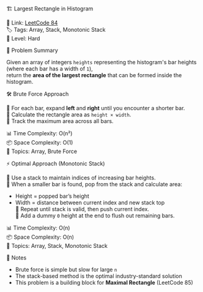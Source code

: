 🏗️ Largest Rectangle in Histogram  

🔗 Link: [LeetCode 84](https://leetcode.com/problems/largest-rectangle-in-histogram/)  
🏷️ Tags: Array, Stack, Monotonic Stack  
🧱 Level: Hard  

🧠 Problem Summary  

Given an array of integers `heights` representing the histogram's bar heights (where each bar has a width of `1`),  
return the **area of the largest rectangle** that can be formed inside the histogram.  

🛠️ Brute Force Approach  

🔹 For each bar, expand **left** and **right** until you encounter a shorter bar.  
🔹 Calculate the rectangle area as `height × width`.  
🔹 Track the maximum area across all bars.  

📊 Time Complexity: O(n²)  
📦 Space Complexity: O(1)  
🧠 Topics: Array, Brute Force  

⚡ Optimal Approach (Monotonic Stack)  

🔹 Use a stack to maintain indices of increasing bar heights.  
🔹 When a smaller bar is found, pop from the stack and calculate area:  
   - Height = popped bar’s height  
   - Width = distance between current index and new stack top  
🔹 Repeat until stack is valid, then push current index.  
🔹 Add a dummy `0` height at the end to flush out remaining bars.  

📊 Time Complexity: O(n)  
📦 Space Complexity: O(n)  
🧠 Topics: Array, Stack, Monotonic Stack  

📌 Notes  

- Brute force is simple but slow for large `n`  
- The stack-based method is the optimal industry-standard solution  
- This problem is a building block for **Maximal Rectangle** (LeetCode 85)  